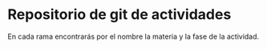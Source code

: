 # Repositorio de git de actividades

En cada rama encontrarás por el nombre la materia y la fase de la actividad.
